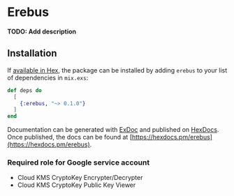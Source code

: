 # Erebus

**TODO: Add description**

## Installation

If [available in Hex](https://hex.pm/docs/publish), the package can be installed
by adding `erebus` to your list of dependencies in `mix.exs`:

```elixir
def deps do
  [
    {:erebus, "~> 0.1.0"}
  ]
end
```

Documentation can be generated with [ExDoc](https://github.com/elixir-lang/ex_doc)
and published on [HexDocs](https://hexdocs.pm). Once published, the docs can
be found at [https://hexdocs.pm/erebus](https://hexdocs.pm/erebus).

### Required role for Google service account

- Cloud KMS CryptoKey Encrypter/Decrypter
- Cloud KMS CryptoKey Public Key Viewer
